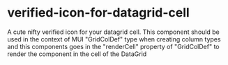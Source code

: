 # verified-icon-for-datagrid-cell
A cute nifty verified icon for your datagrid cell.
This component should be used in the context of MUI "GridColDef" type when
creating column types and this components goes in the "renderCell" property of "GridColDef"
to render the component in the cell of the DataGrid

